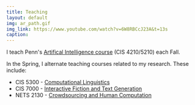 ```yaml
---
title: Teaching
layout: default
img: ar_path.gif
img_link: https://www.youtube.com/watch?v=6W8RBCcJ23A&t=13s
caption: 
---
```


I teach Penn's [Artifical Intelligence course](http://artificial-intelligence-class.org) (CIS 4210/5210) each Fall.  

In the Spring, I alternate teaching courses related to my research.  These include:
* CIS 5300 - [Computational Linguistics](http://computational-linguistics-class.org/lectures.html)
* CIS 7000 - [Interactive Fiction and Text Generation](https://interactive-fiction-class.org)
* NETS 2130 - [Crowdsourcing and Human Computation](http://crowdsourcing-class.org)
